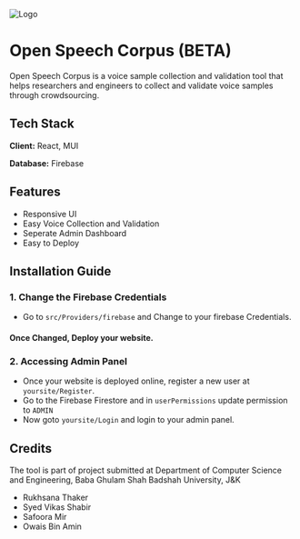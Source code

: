 
![Logo](https://raw.githubusercontent.com/open-speech-corpus/tool/main/extras/image-banner.png?token=GHSAT0AAAAAABJAAEDHXBLXAIBPURLQZQNMYQSENEQ)


# Open Speech Corpus (BETA)

Open Speech Corpus is a voice sample collection and validation tool that helps researchers and engineers to collect and validate voice samples through crowdsourcing.

## Tech Stack

**Client:** React, MUI

**Database:** Firebase



## Features

- Responsive UI
- Easy Voice Collection and Validation
- Seperate Admin Dashboard
- Easy to Deploy


## Installation Guide

### 1. Change the Firebase Credentials

- Go to `src/Providers/firebase` and Change to your firebase Credentials.

#### Once Changed, Deploy your website.


### 2. Accessing Admin Panel

 - Once your website is deployed online, register a new user at `yoursite/Register`.
 - Go to the Firebase Firestore and in `userPermissions` update permission to `ADMIN` 
 - Now goto `yoursite/Login` and login to your admin panel.

## Credits

The tool is part of project submitted at Department of Computer Science and Engineering, Baba Ghulam Shah Badshah University, J&K

- Rukhsana Thaker
- Syed Vikas Shabir
- Safoora Mir
- Owais Bin Amin